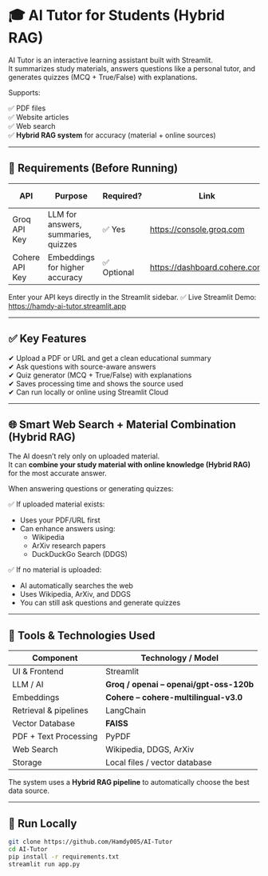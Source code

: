 # 🎓 AI Tutor for Students (Hybrid RAG)

AI Tutor is an interactive learning assistant built with Streamlit.  
It summarizes study materials, answers questions like a personal tutor, and generates quizzes (MCQ + True/False) with explanations.

Supports:

✅ PDF files  
✅ Website articles  
✅ Web search  
✅ **Hybrid RAG system** for accuracy (material + online sources)

---

## 🔐 Requirements (Before Running)

| API | Purpose | Required? | Link | Free Trial |
|-----|---------|-----------|------|------------|
| Groq API Key | LLM for answers, summaries, quizzes | ✅ Yes | https://console.groq.com | ✅ Free trial available |
| Cohere API Key | Embeddings for higher accuracy | ✅ Optional | https://dashboard.cohere.com | ✅ Free trial available |

Enter your API keys directly in the Streamlit sidebar.
✅ Live Streamlit Demo: https://hamdy-ai-tutor.streamlit.app  

---

## ✅ Key Features

✔ Upload a PDF or URL and get a clean educational summary  
✔ Ask questions with source-aware answers  
✔ Quiz generator (MCQ + True/False) with explanations  
✔ Saves processing time and shows the source used  
✔ Can run locally or online using Streamlit Cloud  

---

## 🌐 Smart Web Search + Material Combination (Hybrid RAG)

The AI doesn’t rely only on uploaded material.  
It can **combine your study material with online knowledge (Hybrid RAG)** for the most accurate answer.

When answering questions or generating quizzes:

✅ If uploaded material exists:
- Uses your PDF/URL first  
- Can enhance answers using:
  - Wikipedia  
  - ArXiv research papers  
  - DuckDuckGo Search (DDGS)

✅ If no material is uploaded:
- AI automatically searches the web  
- Uses Wikipedia, ArXiv, and DDGS  
- You can still ask questions and generate quizzes

---

## 🔧 Tools & Technologies Used

| Component | Technology / Model |
|-----------|-------------------|
| UI & Frontend | Streamlit |
| LLM / AI | **Groq / openai – openai/gpt-oss-120b** |
| Embeddings | **Cohere – cohere-multilingual-v3.0** |
| Retrieval & pipelines | LangChain |
| Vector Database | **FAISS** |
| PDF + Text Processing | PyPDF |
| Web Search | Wikipedia, DDGS, ArXiv |
| Storage | Local files / vector database |

The system uses a **Hybrid RAG pipeline** to automatically choose the best data source.

---

## 🚀 Run Locally

```bash
git clone https://github.com/Hamdy005/AI-Tutor
cd AI-Tutor
pip install -r requirements.txt
streamlit run app.py
